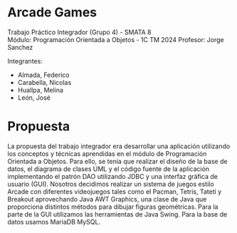 # Arcade Games

Trabajo Práctico Integrador (Grupo 4) - SMATA 8  
Módulo: Programación Orientada a Objetos - 1C TM 2024
Profesor: Jorge Sanchez

Integrantes: 
- Almada, Federico
- Carabella, Nicolas
- Huallpa, Melina
- León, José

# Propuesta

La propuesta del trabajo integrador era desarrollar una aplicación utilizando los conceptos y técnicas aprendidas en el módulo de Programación Orientada a Objetos.
Para ello, se tenía que realizar el diseño de la base de datos, el diagrama de clases UML y 
el código fuente de la aplicación implementando el patrón DAO utilizando JDBC y 
una interfaz gráfica de usuario (GUI). 
Nosotros decidimos realizar un sistema de juegos estilo Arcade con diferentes videojuegos tales como el Pacman, Tetris, Tateti y Breakout aprovechando Java AWT Graphics, una clase de Java que proporciona distintos métodos para dibujar figuras geométricas.
Para la parte de la GUI utilizamos las herramientas de Java Swing.
Para la base de datos usamos MariaDB MySQL.
